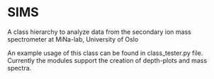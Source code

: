 # SIMS
A class hierarchy to analyze data from the secondary ion mass spectrometer at MiNa-lab, University of Oslo

An example usage of this class can be found in class_tester.py file. Currently the modules support the creation of depth-plots and mass spectra.
